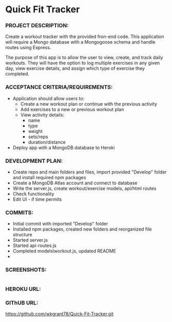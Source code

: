 # Quick Fit Tracker

### PROJECT DESCRIPTION:
Create a workout tracker with the provided fron-end code. This application will require a Mongo database with a Mongogoose schema and handle routes using Express.

The purpose of this app is to allow the user to view, create, and track daily workouts. They will have the option to log multiple exercises in any given day, view exercise details, and assign which type of exercise they completed.


### ACCEPTANCE CRITERIA/REQUIREMENTS:
* Application should allow users to:
    * Create a new workout plan or continue with the previous activity
    * Add exercises to a new or previous workout plan
    * View activity details:
        - name
        - type
        - weight
        - sets/reps
        - duration/distance
* Deploy app with a MongoDB database to Heroki


### DEVELOPMENT PLAN:
* Create repo and main folders and files, import provided "Develop" folder and install required npm packages
* Create a MongoDB Atlas account and connect to database
* Write the server.js, create workout/exercise models, api/html routes
* Check functionality
* Edit UI - if time permits


### COMMITS:
* Initial commit with imported "Develop" folder
* Installed npm packages, created new folders and reorganized file structure
* Started server.js
* Started api-routes.js
* Completed models\workout.js, updated README
* 



### SCREENSHOTS:

<img src="" alt="">


### HEROKU URL:


### GIThUB URL:

https://github.com/wkgrant78/Quick-Fit-Tracker.git